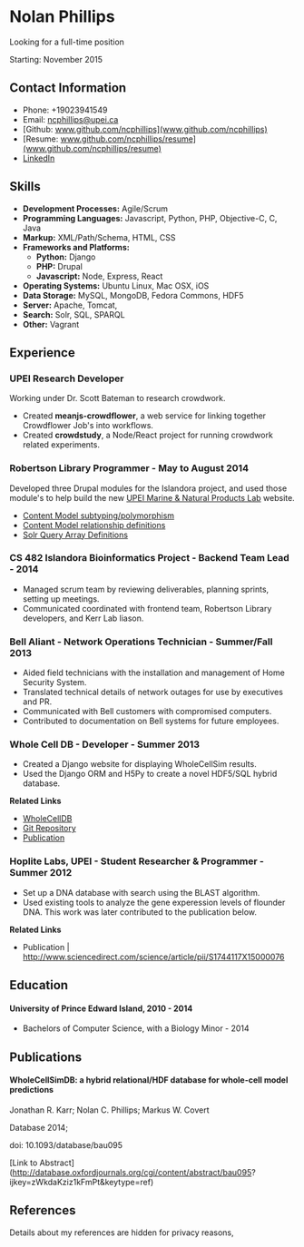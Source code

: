 # Nolan Phillips

Looking for a full-time position

Starting: November 2015

## Contact Information
* Phone: +19023941549
* Email: ncphillips@upei.ca
* [Github: www.github.com/ncphillips](www.github.com/ncphillips)
* [Resume: www.github.com/ncphillips/resume](www.github.com/ncphillips/resume)
* [LinkedIn](ca.linkedin.com/pub/nolan-phillips/68/935/702/)

## Skills
* **Development Processes:** Agile/Scrum
* **Programming Languages:** Javascript, Python, PHP, Objective-C, C, Java
* **Markup:** XML/Path/Schema, HTML, CSS
* **Frameworks and Platforms:**
	* **Python:** Django
	* **PHP:** Drupal
	* **Javascript:** Node, Express, React
* **Operating Systems:** Ubuntu Linux, Mac OSX, iOS
* **Data Storage:** MySQL, MongoDB, Fedora Commons, HDF5
* **Server:** Apache, Tomcat, 
* **Search:** Solr, SQL, SPARQL
* **Other:** Vagrant

## Experience
### UPEI Research Developer
Working under Dr. Scott Bateman to research crowdwork. 

 * Created **meanjs-crowdflower**, a web service for linking together Crowdflower Job's into workflows. 
 * Created **crowdstudy**, a Node/React project for running crowdwork related experiments. 

### Robertson Library Programmer - May to August 2014
Developed three Drupal modules for the Islandora project, and used those module's to help build the new [UPEI Marine & Natural Products Lab](http://www.upeikerrlab.ca/) website. 

* [Content Model subtyping/polymorphism](https://github.com/ncphillips/islandora_cmodel)
* [Content Model relationship definitions](https://github.com/ncphillips/islandora_related_content)
* [Solr Query Array Definitions](https://github.com/ncphillips/islandora_solr_query_set)

### CS 482 Islandora Bioinformatics Project - Backend Team Lead - 2014
* Managed scrum team by reviewing deliverables, planning sprints, setting up meetings.
* Communicated coordinated with frontend team, Robertson Library developers, and Kerr Lab liason. 

### Bell Aliant - Network Operations Technician - Summer/Fall 2013
* Aided field technicians with the installation and management of Home Security System. 
* Translated technical details of network outages for use by executives and PR.
* Communicated with Bell customers with compromised computers.
* Contributed to documentation on Bell systems for future employees.

### Whole Cell DB - Developer - Summer 2013
* Created a Django website for displaying WholeCellSim results.
* Used the Django ORM and H5Py to create a novel HDF5/SQL hybrid database.

__Related Links__
 
 * [WholeCellDB](http://wholecelldb.stanford.edu)
 * [Git Repository](https://github.com/CovertLab/WholeCellDB)
 * [Publication](http://www.ncbi.nlm.nih.gov/pubmed/25231498)
 
### Hoplite Labs, UPEI - Student Researcher & Programmer - Summer 2012
* Set up a DNA database with search using the BLAST algorithm.
* Used existing tools to analyze the gene experession levels of flounder DNA. This work was later contributed to the publication below.

__Related Links__

* Publication  | http://www.sciencedirect.com/science/article/pii/S1744117X15000076

## Education
#### University of Prince Edward Island, 2010 - 2014
* Bachelors of Computer Science, with a Biology Minor - 2014

## Publications
#### WholeCellSimDB: a hybrid relational/HDF database for whole-cell model predictions
Jonathan R. Karr; Nolan C. Phillips; Markus W. Covert

Database 2014;

doi: 10.1093/database/bau095

[Link to Abstract](http://database.oxfordjournals.org/cgi/content/abstract/bau095?
ijkey=zWkdaKziz1kFmPt&keytype=ref)

## References
Details about my references are hidden for privacy reasons, 
